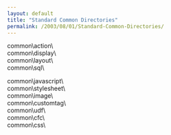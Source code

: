 ```yaml
---
layout: default
title: "Standard Common Directories"
permalink: /2003/08/01/Standard-Common-Directories/
---
```


<P>common\action\<BR>common\display\<BR>common\layout\<BR>common\sql\</P>
<P>common\javascript\<BR>common\stylesheet\<BR>common\image\<BR>common\customtag\<BR>common\udf\<BR>common\cfc\<BR>common\css\</P>